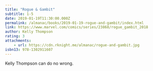 ```yaml
---
title: "Rogue & Gambit"
subtitle: 1-5
date: 2019-01-19T11:30:00.000Z
permalink: /almanac/books/2019-01-19-rogue-and-gambit/index.html
link: https://www.marvel.com/comics/series/23868/rogue_gambit_2018
author: Kelly Thompson
rating: 3
attachments: 
    - url: https://cdn.rknight.me/almanac/rogue-and-gambit.jpg
isbn13: 978-1302911607
---
```


Kelly Thompson can do no wrong.